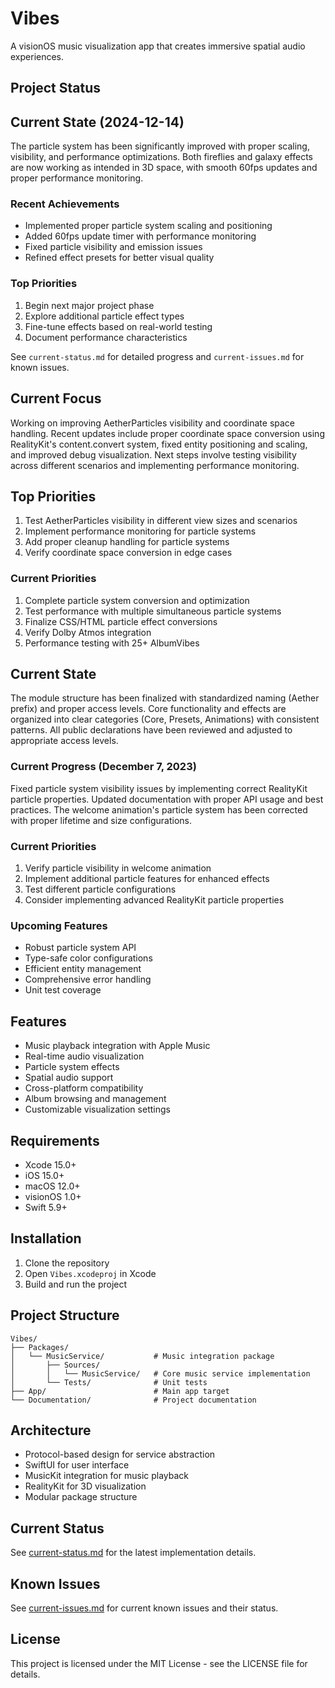 # Vibes

A visionOS music visualization app that creates immersive spatial audio experiences.

## Project Status

## Current State (2024-12-14)
The particle system has been significantly improved with proper scaling, visibility, and performance optimizations. Both fireflies and galaxy effects are now working as intended in 3D space, with smooth 60fps updates and proper performance monitoring.

### Recent Achievements
- Implemented proper particle system scaling and positioning
- Added 60fps update timer with performance monitoring
- Fixed particle visibility and emission issues
- Refined effect presets for better visual quality

### Top Priorities
1. Begin next major project phase
2. Explore additional particle effect types
3. Fine-tune effects based on real-world testing
4. Document performance characteristics

See `current-status.md` for detailed progress and `current-issues.md` for known issues.

## Current Focus
Working on improving AetherParticles visibility and coordinate space handling. Recent updates include proper coordinate space conversion using RealityKit's content.convert system, fixed entity positioning and scaling, and improved debug visualization. Next steps involve testing visibility across different scenarios and implementing performance monitoring.

## Top Priorities
1. Test AetherParticles visibility in different view sizes and scenarios
2. Implement performance monitoring for particle systems
3. Add proper cleanup handling for particle systems
4. Verify coordinate space conversion in edge cases

### Current Priorities
1. Complete particle system conversion and optimization
2. Test performance with multiple simultaneous particle systems
3. Finalize CSS/HTML particle effect conversions
4. Verify Dolby Atmos integration
5. Performance testing with 25+ AlbumVibes

## Current State
The module structure has been finalized with standardized naming (Aether prefix) and proper access levels. Core functionality and effects are organized into clear categories (Core, Presets, Animations) with consistent patterns. All public declarations have been reviewed and adjusted to appropriate access levels.

### Current Progress (December 7, 2023)
Fixed particle system visibility issues by implementing correct RealityKit particle properties. Updated documentation with proper API usage and best practices. The welcome animation's particle system has been corrected with proper lifetime and size configurations.

### Current Priorities
1. Verify particle visibility in welcome animation
2. Implement additional particle features for enhanced effects
3. Test different particle configurations
4. Consider implementing advanced RealityKit particle properties

### Upcoming Features
- Robust particle system API
- Type-safe color configurations
- Efficient entity management
- Comprehensive error handling
- Unit test coverage

## Features

- Music playback integration with Apple Music
- Real-time audio visualization
- Particle system effects
- Spatial audio support
- Cross-platform compatibility
- Album browsing and management
- Customizable visualization settings

## Requirements

- Xcode 15.0+
- iOS 15.0+
- macOS 12.0+
- visionOS 1.0+
- Swift 5.9+

## Installation

1. Clone the repository
2. Open `Vibes.xcodeproj` in Xcode
3. Build and run the project

## Project Structure

```
Vibes/
├── Packages/
│   └── MusicService/           # Music integration package
│       ├── Sources/
│       │   └── MusicService/   # Core music service implementation
│       └── Tests/              # Unit tests
├── App/                        # Main app target
└── Documentation/              # Project documentation
```

## Architecture

- Protocol-based design for service abstraction
- SwiftUI for user interface
- MusicKit integration for music playback
- RealityKit for 3D visualization
- Modular package structure

## Current Status

See [current-status.md](current-status.md) for the latest implementation details.

## Known Issues

See [current-issues.md](current-issues.md) for current known issues and their status.

## License

This project is licensed under the MIT License - see the LICENSE file for details.
